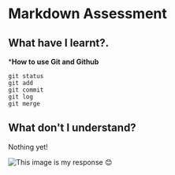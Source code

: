 # Markdown Assessment
## What have I learnt?. 
***How to use Git and Github**
```
git status
git add
git commit
git log
git merge
```
## What don't I understand?
Nothing yet!

![This image is my response :blush:](https://myoctocat.com/assets/images/base-octocat.svg)


